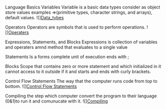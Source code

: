 Language Basics
Variables 
Variable is a basic data types consider as object store values examples =>(primitive types, character strings, and arrays), default values.
  ![][Data_tybes](./assets/dt.jpg=250x250)


Operators
Operators are symbols that is used to perform operations.
    ![][Operaters](./assets/oper.jpg|width=100)

Expressions, Statements, and Blocks
Expressions is collection of variables and operaters amnd method that evaluates to a single value

Statements
Is a forms complete unit of execution ends with ;

Blocks
Scope that contains zero or more statement and which initialized in it cannot access to it outside if it and starts and ends with curly brackets.

Control Flow Statements
The way that the computer runs code from top to bottom.
    ![][Control Flow Statements](./assets/control.jpg=250x250)

Compiling
the step which computer convert the program to their language (0&1)to run it and comunucate with it.
    ![][Compiling](./assets/compile.jpg=250x250)


